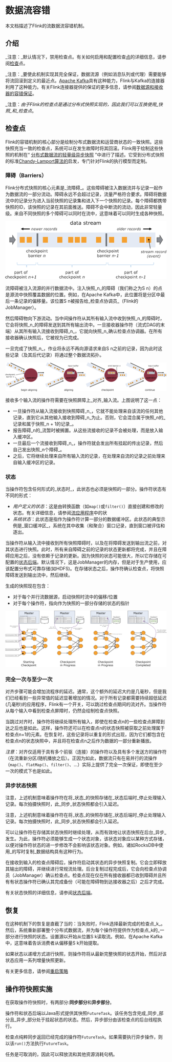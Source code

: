 # 数据流容错

本文档描述了Flink的流数据流容错机制。

## 介绍

_注意：_默认情况下，禁用检查点。有关如何启用和配置检查[点](https://ci.apache.org/projects/flink/flink-docs-release-1.7/dev/stream/state/checkpointing.html)的详细信息，请参阅[检查](https://ci.apache.org/projects/flink/flink-docs-release-1.7/dev/stream/state/checkpointing.html)点。

_注意：_要使此机制实现其完全保证，数据流源（例如消息队列或代理）需要能够将流回滚到定义的最近点。[Apache Kafka](http://kafka.apache.org/)具有这种能力，Flink与Kafka的连接器利用了这种能力。有关Flink连接器提供的保证的更多信息，请参阅[数据源和接收器的容错保证](https://ci.apache.org/projects/flink/flink-docs-release-1.7/dev/connectors/guarantees.html)。

_注意：_由于Flink的检查点是通过分布式快照实现的，因此我们可以互换使用_快照_和_检查点_。

## 检查点

Flink的容错机制的核心部分是绘制分布式数据流和运营商状态的一致快照。这些快照充当一致的检查点，系统可以在发生故障时将其回滚。Flink用于绘制这些快照的机制在“ [分布式数据流的轻量级异步快照](http://arxiv.org/abs/1506.08603) ”中进行了描述。它受到分布式快照的标准[Chandy-Lamport算法的](http://research.microsoft.com/en-us/um/people/lamport/pubs/chandy.pdf)启发，专门针对Flink的执行模型而定制。

### 障碍（Barriers）

Flink分布式快照的核心元素是_流障碍_。这些障碍被注入数据流并与记录一起作为数据流的一部分流动。障碍永远不会超过记录，流量严格符合要求。障碍将数据流中的记录分为进入当前快照的记录集和进入下一个快照的记录。每个障碍都携带快照的ID，该快照的记录在其前面推送。障碍不会中断流的流动，因此非常轻量级。来自不同快照的多个障碍可以同时在流中，这意味着可以同时生成各种快照。

![](../.gitbook/assets/image%20%2819%29.png)

流障碍被注入流源的并行数据流中。注入快照_n_的障碍（我们称之为S n）的点是源流中快照覆盖数据的位置。例如，在Apache Kafka中，此位置将是分区中最后一条记录的偏移量。该位置S n被报告给_检查点协调员_（Flink的JobManager）。

然后障碍物向下游流动。当中间操作符从其所有输入流中收到快照_n_的障碍时，它会将快照_n_的障碍发送到其所有输出流中。一旦接收器操作符（流式DAG的末端）从其所有输入流接收到障碍_n_，它就向快照_n_确认检查点协调器。在所有接收器确认快照后，它被视为已完成。

一旦完成了快照_n_，作业将永远不再向源请求来自S n之前的记录，因为此时这些记录（及其后代记录）将通过整个数据流拓扑。

![](../.gitbook/assets/image%20%285%29.png)

接收多个输入流的操作符需要在快照屏障上_对齐_输入流。上图说明了这一点：

* 一旦操作符从输入流接收到快照障碍_n_，它就不能处理来自该流的任何其他记录，直到它从其他输入接收到障碍_n_为止。否则，它会混合属于快照_n的_记录和属于快照_n + 1的记录_。
* 报告障碍_n的_流暂时被搁置。从这些流接收的记录不会被处理，而是放入输入缓冲区。
* 一旦最后一个流接收到障碍_n_，操作符就会发出所有挂起的传出记录，然后自己发出快照_n个障碍_。
* 之后，它将继续处理来自所有输入流的记录，在处理来自流的记录之前处理来自输入缓冲区的记录。

### 状态

当操作符包含任何形式的_状态时_，此状态也必须是快照的一部分。操作符状态有不同的形式：

* _用户定义的状态_：这是由转换函数（如`map()`或`filter()`）直接创建和修改的状态。有关详细信息，请参阅[流应用程序](https://ci.apache.org/projects/flink/flink-docs-release-1.7/dev/stream/state/index.html)中的状
* _系统状态_：此状态是指作为操作符计算一部分的数据缓冲区。此状态的典型示例是_窗口缓冲区_，系统在其中收集（和聚合）窗口记录，直到窗口被评估和逐出。

当操作符从输入流中接收到所有快照障碍时，以及在将障碍发送到输出流之前，对其状态进行快照。此时，所有来自障碍之前的记录的状态更新都将完成，并且在障碍应用之后，没有依赖于记录的更新。因为快照的状态可能很大，所以它存储在可配置的[状态后端](https://ci.apache.org/projects/flink/flink-docs-release-1.7/ops/state/state_backends.html)。默认情况下，这是JobManager的内存，但是对于生产使用，应该配置分布式可靠存储\(如HDFS\)。在存储状态之后，操作符确认检查点，将快照障碍发送到输出流中，然后继续。

生成的快照现在包含：

* 对于每个并行流数据源，启动快照时流中的偏移/位置
* 对于每个操作符，指向作为快照的一部分存储的状态的指针

![](../.gitbook/assets/image%20%2814%29.png)

### 完全一次与至少一次

对齐步骤可能会增加流程序的延迟。通常，这个额外的延迟大约是几毫秒，但是我们已经看到一些异常值的延迟显著增加的情况。对于所有记录都需要持续超低延迟\(几毫秒\)的应用程序，Flink有一个开关，可以跳过检查点期间的流对齐。当操作符从每个输入中看到检查点屏障时，仍然会绘制检查点快照。

当跳过对齐时，操作符将继续处理所有输入，即使在检查点n的一些检查点屏障到达之后也是如此。这样，操作符还可以在检查点n的状态快照被获取之前处理属于检查点n+1的元素。在恢复时，这些记录将以重复的形式出现，因为它们都包含在检查点n的状态快照中，并且将在检查点n之后作为数据的一部分重新播放。

_注意_：对齐仅适用于具有多个前驱（连接）的操作符以及具有多个发送方的操作符（在流重新分区/随机播放之后）。正因为如此，数据流只有在易并行的流操作（`map()`、`flatMap()`、`filter()`、…）实际上提供了完全一次保证，即使在至少一次的模式下也是如此。

### 异步状态快照

注意，上述机制意味着操作符在将_状态_的快照存储在_状态后端时_停止处理输入记录。每次拍摄快照时，此_同步_状态快照都会引入延迟。

注意，上述机制意味着操作符在将_状态_的快照存储在_状态后端时_停止处理输入记录。每次拍摄快照时，此_同步_状态快照都会引入延迟。

可以让操作符在存储其状态快照时继续处理，从而有效地让状态快照在后台_异步_发生。为此，操作符必须能够生成一个状态对象，该状态对象应以某种方式存储，以便对操作符状态的进一步修改不会影响该状态对象。例如，诸如RocksDB中使用_的写时复制_数据结构具有这种行为。

在接收到输入的检查点障碍后，操作符启动其状态的异步快照复制。它会立即释放其输出的障碍，并继续进行常规流处理。后台复制过程完成后，它会向检查点协调员（JobManager）确认检查点。检查点现在仅在所有接收器都已收到障碍并且所有有状态操作符已确认其完成备份（可能在障碍物到达接收器之后）之后才完成。

有关状态快照的详细信息，请参阅[状态后端](https://ci.apache.org/projects/flink/flink-docs-release-1.7/ops/state/state_backends.html)。

## 恢复

在这种机制下的恢复是直截了当的：当失败时，Flink选择最新完成的检查点_k_。然后，系统重新部署整个分布式数据流，并为每个操作符提供作为检查点_k的_一部分进行快照的状态。设置源以开始从位置S k读取流。例如，在Apache Kafka中，这意味着告诉消费者从偏移量S k开始提取。

如果状态以递增方式进行快照，则操作符将从最新完整快照的状态开始，然后对该状态应用一系列增量快照更新。

有关更多信息，请参阅[重启策略](https://ci.apache.org/projects/flink/flink-docs-release-1.7/dev/restart_strategies.html)

## 操作符快照实施

在获取操作符快照时，有两部分:**同步部分**和**异步部分**。

操作符和状态后端以Java形式提供其快照`FutureTask`。该任务包含完成_同步_部分且_异步_部分处于挂起状态的状态。然后，异步部分由该检查点的后台线程执行。

检查点纯粹同步返回已经完成的操作符`FutureTask`。如果需要执行异步操作，则以该`run()`方法执行`FutureTask`。

任务是可取消的，因此可以释放流和其他资源消耗句柄。

